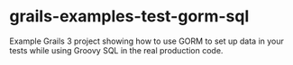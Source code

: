 # grails-examples-test-gorm-sql
Example Grails 3 project showing how to use GORM to set up data in your tests while using Groovy SQL in the real production code.

